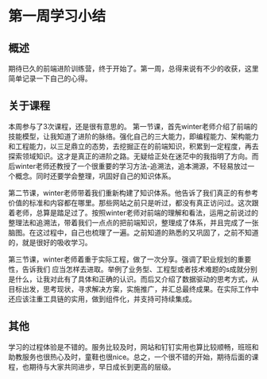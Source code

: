 # 第一周学习小结

## 概述
期待已久的前端进阶训练营，终于开始了。第一周，总得来说有不少的收获，这里简单记录一下自己的心得。

## 关于课程
本周参与了3次课程，还是很有意思的。
第一节课，首先winter老师介绍了前端的技能模型，让我知道了进阶的脉络。强化自己的三大能力，即编程能力、架构能力和工程能力，以三足鼎立的态势，去挖掘正在的前端知识，积累到一定程度，再去探索领域知识。这才是真正的进阶之路。无疑给正处在迷茫中的我指明了方向。而后winter老师还教授了一个很重要的学习方法-追溯法，追本溯源，不轻易放过一个概念。同时还要学会整理，巩固好自己的知识体系。

第二节课，winter老师带着我们重新构建了知识体系。他告诉了我们真正的有参考价值的标准和内容都在哪里。那些网站之前只是听过，都没有真正访问过。这次跟着老师，总算是踏足过了。按照winter老师对前端的理解和看法，运用之前说过的整理法和追溯法，带着我们一点点的把前端知识，整理成了体系，并且完成了一张脑图。在这过程中，自己也梳理了一遍。之前知道的熟悉的又巩固了，之前不知道的，就是很好的吸收学习。

第三节课，winter老师着重于实际工程，做了一次分享。强调了职业规划的重要性，告诉我们 应当怎样去进取。举例了业务型、工程型或者技术难题的s成就分别是什么，让我对此有了具体和正确的认识。而后又介绍了数据驱动的思考方式，从目标出发，思考现状，寻求解决方案，实施推广，并汇总最终成果。在实际工作中还应该注重工具链的实用，做到组件化，并支持可持续集成。

## 其他
学习的过程体验是不错的。服务比较及时，网站和钉钉实用也算比较顺畅，班班和助教服务也很热心及时，童鞋也很nice。总之，一个很不错的开始，期待后面的课程，也期待与大家共同进步，早日成长到更高的层级。
